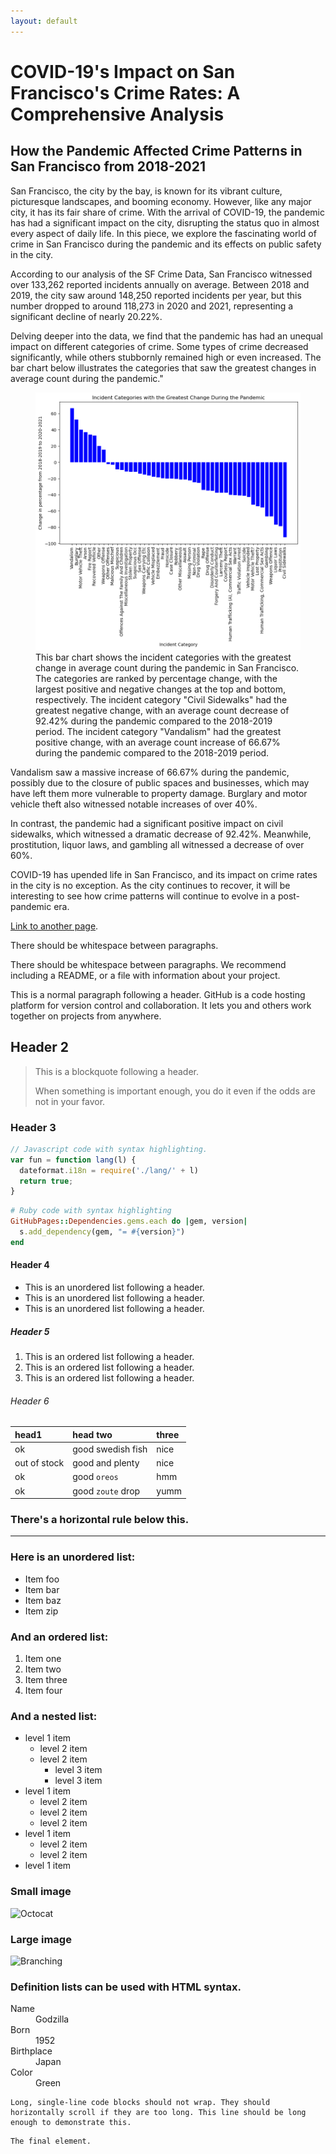 ```yaml
---
layout: default
---
```


# COVID-19's Impact on San Francisco's Crime Rates: A Comprehensive Analysis

## How the Pandemic Affected Crime Patterns in San Francisco from 2018-2021

San Francisco, the city by the bay, is known for its vibrant culture, picturesque landscapes, and booming economy. However, like any major city, it has its fair share of crime. With the arrival of COVID-19, the pandemic has had a significant impact on the city, disrupting the status quo in almost every aspect of daily life. In this piece, we explore the fascinating world of crime in San Francisco during the pandemic and its effects on public safety in the city.

According to our analysis of the SF Crime Data, San Francisco witnessed over 133,262 reported incidents annually on average. Between 2018 and 2019, the city saw around 148,250 reported incidents per year, but this number dropped to around 118,273 in 2020 and 2021, representing a significant decline of nearly 20.22%.

Delving deeper into the data, we find that the pandemic has had an unequal impact on different categories of crime. Some types of crime decreased significantly, while others stubbornly remained high or even increased. The bar chart below illustrates the categories that saw the greatest changes in average count during the pandemic."

<figure>
  <img src="percentage_crime.png">
  <figcaption>This bar chart shows the incident categories with the greatest change in average count during the pandemic in San Francisco. The categories are ranked by percentage change, with the largest positive and negative changes at the top and bottom, respectively. The incident category "Civil Sidewalks" had the greatest negative change, with an average count decrease of 92.42% during the pandemic compared to the 2018-2019 period. The incident category "Vandalism" had the greatest positive change, with an average count increase of 66.67% during the pandemic compared to the 2018-2019 period.</figcaption>
</figure>

Vandalism saw a massive increase of 66.67% during the pandemic, possibly due to the closure of public spaces and businesses, which may have left them more vulnerable to property damage. Burglary and motor vehicle theft also witnessed notable increases of over 40%.

In contrast, the pandemic had a significant positive impact on civil sidewalks, which witnessed a dramatic decrease of 92.42%. Meanwhile, prostitution, liquor laws, and gambling all witnessed a decrease of over 60%.

COVID-19 has upended life in San Francisco, and its impact on crime rates in the city is no exception. As the city continues to recover, it will be interesting to see how crime patterns will continue to evolve in a post-pandemic era.







[Link to another page](./another-page.html).

There should be whitespace between paragraphs.

There should be whitespace between paragraphs. We recommend including a README, or a file with information about your project.



This is a normal paragraph following a header. GitHub is a code hosting platform for version control and collaboration. It lets you and others work together on projects from anywhere.

## Header 2

> This is a blockquote following a header.
>
> When something is important enough, you do it even if the odds are not in your favor.

### Header 3

```js
// Javascript code with syntax highlighting.
var fun = function lang(l) {
  dateformat.i18n = require('./lang/' + l)
  return true;
}
```

```ruby
# Ruby code with syntax highlighting
GitHubPages::Dependencies.gems.each do |gem, version|
  s.add_dependency(gem, "= #{version}")
end
```

#### Header 4

*   This is an unordered list following a header.
*   This is an unordered list following a header.
*   This is an unordered list following a header.

##### Header 5

1.  This is an ordered list following a header.
2.  This is an ordered list following a header.
3.  This is an ordered list following a header.

###### Header 6

| head1        | head two          | three |
|:-------------|:------------------|:------|
| ok           | good swedish fish | nice  |
| out of stock | good and plenty   | nice  |
| ok           | good `oreos`      | hmm   |
| ok           | good `zoute` drop | yumm  |

### There's a horizontal rule below this.

* * *

### Here is an unordered list:

*   Item foo
*   Item bar
*   Item baz
*   Item zip

### And an ordered list:

1.  Item one
1.  Item two
1.  Item three
1.  Item four

### And a nested list:

- level 1 item
  - level 2 item
  - level 2 item
    - level 3 item
    - level 3 item
- level 1 item
  - level 2 item
  - level 2 item
  - level 2 item
- level 1 item
  - level 2 item
  - level 2 item
- level 1 item

### Small image

![Octocat](https://github.githubassets.com/images/icons/emoji/octocat.png)

### Large image

![Branching](https://guides.github.com/activities/hello-world/branching.png)


### Definition lists can be used with HTML syntax.

<dl>
<dt>Name</dt>
<dd>Godzilla</dd>
<dt>Born</dt>
<dd>1952</dd>
<dt>Birthplace</dt>
<dd>Japan</dd>
<dt>Color</dt>
<dd>Green</dd>
</dl>

```
Long, single-line code blocks should not wrap. They should horizontally scroll if they are too long. This line should be long enough to demonstrate this.
```

```
The final element.
```